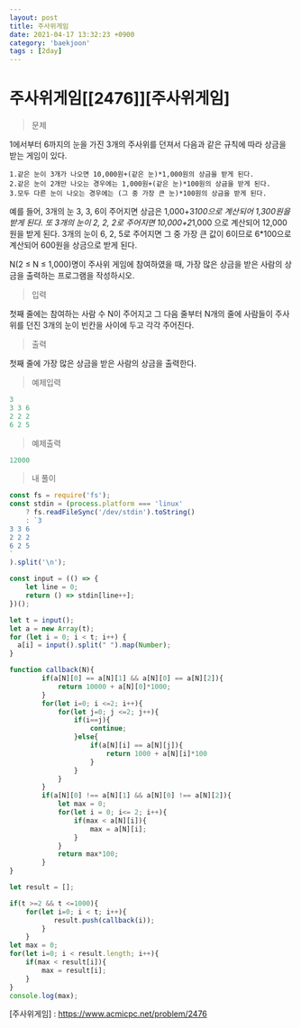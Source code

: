```yaml
---
layout: post
title: 주사위게임
date: 2021-04-17 13:32:23 +0900
category: 'baekjoon'
tags : [2day]
---
```

# 주사위게임[[2476]][주사위게임]
>문제

1에서부터 6까지의 눈을 가진 3개의 주사위를 던져서 다음과 같은 규칙에 따라 상금을 받는 게임이 있다.

    1.같은 눈이 3개가 나오면 10,000원+(같은 눈)*1,000원의 상금을 받게 된다. 
    2.같은 눈이 2개만 나오는 경우에는 1,000원+(같은 눈)*100원의 상금을 받게 된다. 
    3.모두 다른 눈이 나오는 경우에는 (그 중 가장 큰 눈)*100원의 상금을 받게 된다.  

예를 들어, 3개의 눈 3, 3, 6이 주어지면 상금은 1,000+3*100으로 계산되어 1,300원을 받게 된다. 또 3개의 눈이 2, 2, 2로 주어지면 10,000+2*1,000 으로 계산되어 12,000원을 받게 된다. 3개의 눈이 6, 2, 5로 주어지면 그 중 가장 큰 값이 6이므로 6*100으로 계산되어 600원을 상금으로 받게 된다.

N(2 ≤ N ≤ 1,000)명이 주사위 게임에 참여하였을 때, 가장 많은 상금을 받은 사람의 상금을 출력하는 프로그램을 작성하시오.

>입력

첫째 줄에는 참여하는 사람 수 N이 주어지고 그 다음 줄부터 N개의 줄에 사람들이 주사위를 던진 3개의 눈이 빈칸을 사이에 두고 각각 주어진다. 

>출력

첫째 줄에 가장 많은 상금을 받은 사람의 상금을 출력한다.

>예제입력

```cpp
3
3 3 6
2 2 2
6 2 5
```
>예제출력

```cpp
12000
```

>내 풀이

```javascript
const fs = require('fs');
const stdin = (process.platform === 'linux'
    ? fs.readFileSync('/dev/stdin').toString()
    : `3
3 3 6
2 2 2
6 2 5
`
).split('\n');

const input = (() => {
    let line = 0;
    return () => stdin[line++];
})();

let t = input();
let a = new Array(t);
for (let i = 0; i < t; i++) {
  a[i] = input().split(" ").map(Number);
}

function callback(N){
        if(a[N][0] == a[N][1] && a[N][0] == a[N][2]){
            return 10000 + a[N][0]*1000;
        }
        for(let i=0; i <=2; i++){
            for(let j=0; j <=2; j++){
                if(i==j){
                    continue;
                }else{
                    if(a[N][i] == a[N][j]){
                        return 1000 + a[N][i]*100
                    }
                }
            }
        }
        if(a[N][0] !== a[N][1] && a[N][0] !== a[N][2]){
            let max = 0;
            for(let i = 0; i<= 2; i++){
                if(max < a[N][i]){
                    max = a[N][i];
                }
            }
            return max*100;
        }
}

let result = [];

if(t >=2 && t <=1000){
    for(let i=0; i < t; i++){
           result.push(callback(i));
        }
    }   
let max = 0;
for(let i=0; i < result.length; i++){
    if(max < result[i]){
        max = result[i];
    }
}
console.log(max);
```

[주사위게임] : https://www.acmicpc.net/problem/2476